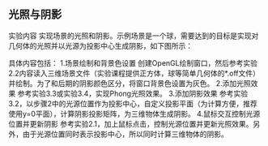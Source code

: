 ## 光照与阴影

实验内容
实现场景的光照和阴影。示例场景是一个球，需要达到的目标是实现对几何体的光照并以光源为投影中心生成阴影，如下图所示：
[](../display/Picture3.png)

具体内容包括：
1.场景绘制和背景色设置
创建OpenGL绘制窗口，然后参考实验2.2内容读入三维场景文件（实验课程提供正方体，球等简单几何体的*.off文件）并绘制。为了和后期的阴影颜色区分，将窗口背景色设置为灰色。
2.添加光照效果
参考实验3.3或实验3.4，实现Phong光照效果。
3.添加阴影效果
参考实验3.2，以步骤2中的光源位置作为投影中心，自定义投影平面（为计算方便，推荐使用y=0平面），计算阴影投影矩阵，为三维物体生成阴影。
4.鼠标交互控制光源位置并更新阴影
参考实验2.1，加上鼠标点击，控制光源位置并更新光照效果。另外，由于光源位置同时表示投影中心，所以同时计算三维物体的阴影。